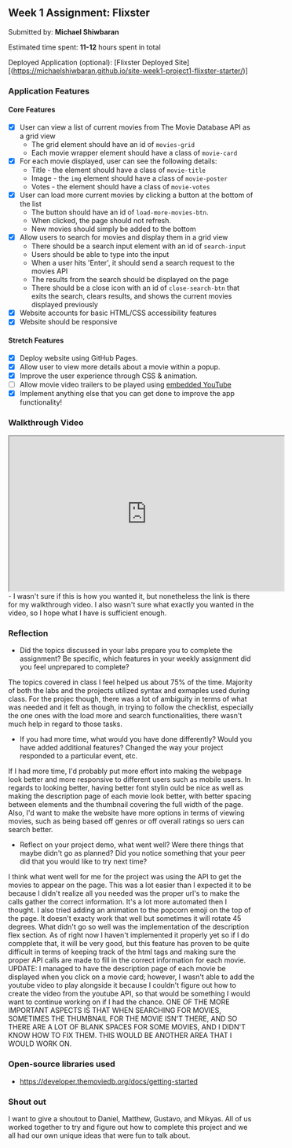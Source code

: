 ## Week 1 Assignment: Flixster

Submitted by: **Michael Shiwbaran**

Estimated time spent: **11-12** hours spent in total

Deployed Application (optional): [Flixster Deployed Site][(https://michaelshiwbaran.github.io/site-week1-project1-flixster-starter/)]

### Application Features

#### Core Features

- [X] User can view a list of current movies from The Movie Database API as a grid view
  - The grid element should have an id of `movies-grid`
  - Each movie wrapper element should have a class of `movie-card`
- [X] For each movie displayed, user can see the following details:
  - Title - the element should have a class of `movie-title`
  - Image - the `img` element should have a class of `movie-poster`
  - Votes - the element should have a class of `movie-votes`
- [X] User can load more current movies by clicking a button at the bottom of the list
  - The button should have an id of `load-more-movies-btn`.
  - When clicked, the page should not refresh.
  - New movies should simply be added to the bottom
- [X] Allow users to search for movies and display them in a grid view
  - There should be a search input element with an id of `search-input`
  - Users should be able to type into the input
  - When a user hits 'Enter', it should send a search request to the movies API
  - The results from the search should be displayed on the page
  - There should be a close icon with an id of `close-search-btn` that exits the search, clears results, and shows the current movies displayed previously
- [X] Website accounts for basic HTML/CSS accessibility features
- [X] Website should be responsive

#### Stretch Features

- [X] Deploy website using GitHub Pages.
- [X] Allow user to view more details about a movie within a popup.
- [X] Improve the user experience through CSS & animation.
- [ ] Allow movie video trailers to be played using [embedded YouTube](https://support.google.com/youtube/answer/171780?hl=en)
- [X] Implement anything else that you can get done to improve the app functionality!

### Walkthrough Video

<iframe width="560" height="315" src="https://www.loom.com/share/c3949f837cde41de959c0cd212c74e57" title="LoomWalkthoughVideo"></iframe>
- I wasn't sure if this is how you wanted it, but nonetheless the link is there for my walkthrough video. I also wasn't sure what exactly you wanted in the video, so I hope what I have is sufficient enough.

### Reflection

- Did the topics discussed in your labs prepare you to complete the assignment? Be specific, which features in your weekly assignment did you feel unprepared to complete?

The topics covered in class I feel helped us about 75% of the time. Majority of both the labs and the projects utilized syntax and exmaples used during class. For the projec though, there was a lot of ambiguity in terms of what was needed and it felt as though, in trying to follow the checklist, especially the one ones with the load more and search functionalities, there wasn't much help in regard to those tasks.

- If you had more time, what would you have done differently? Would you have added additional features? Changed the way your project responded to a particular event, etc.
  
If I had more time, I'd probably put more effort into making the webpage look better and more responsive to different users such as mobile users. In regards to looking better, having better font stylin ould be nice as well as making the description page of each movie look better, with better spacing between elements and the thumbnail covering the full width of the page. Also, I'd want to make the website have more options in terms of viewing movies, such as being based off genres or off overall ratings so uers can search better. 

- Reflect on your project demo, what went well? Were there things that maybe didn't go as planned? Did you notice something that your peer did that you would like to try next time?

I think what went well for me for the project was using the API to get the movies to appear on the page. This was a lot easier than I expected it to be because I didn't realize all you needed was the proper url's to make the calls gather the correct information. It's a lot more automated then I thought. I also tried adding an animation to the popcorn emoji on the top of the page. It doesn't exacty work that well but sometimes it will rotate 45 degrees. What didn't go so well was the implementation of the description flex section. As of right now I haven't implemented it properly yet so if I do compplete that, it will be very good, but this feature has proven to be quite difficult in terms of keeping track of the html tags and making sure the proper API calls are made to fill in the correct information for each movie. UPDATE: I managed to have the description page of each movie be displayed when you click on a movie card; however, I wasn't able to add the youtube video to play alongside it because I couldn't figure out how to create the video from the youtube API, so that would be something I would want to continue working on if I had the chance. ONE OF THE MORE IMPORTANT ASPECTS IS THAT WHEN SEARCHING FOR MOVIES, SOMETIMES THE THUMBNAIL FOR THE MOVIE ISN'T THERE, AND SO THERE ARE A LOT OF BLANK SPACES FOR SOME MOVIES, AND I DIDN'T KNOW HOW TO FIX THEM. THIS WOULD BE ANOTHER AREA THAT I WOULD WORK ON.

### Open-source libraries used

- https://developer.themoviedb.org/docs/getting-started

### Shout out

I want to give a shoutout to Daniel, Matthew, Gustavo, and Mikyas. All of us worked together to try and figure out how to complete this project and we all had our own unique ideas that were fun to talk about.
